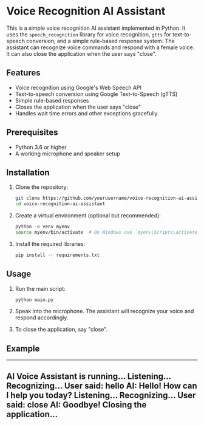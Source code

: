 # Voice Recognition AI Assistant

This is a simple voice recognition AI assistant implemented in Python. It uses the `speech_recognition` library for voice recognition, `gtts` for text-to-speech conversion, and a simple rule-based response system. The assistant can recognize voice commands and respond with a female voice. It can also close the application when the user says "close".

## Features

- Voice recognition using Google's Web Speech API
- Text-to-speech conversion using Google Text-to-Speech (gTTS)
- Simple rule-based responses
- Closes the application when the user says "close"
- Handles wait time errors and other exceptions gracefully

## Prerequisites

- Python 3.6 or higher
- A working microphone and speaker setup

## Installation

1. Clone the repository:
    ```bash
    git clone https://github.com/yourusername/voice-recognition-ai-assistant.git
    cd voice-recognition-ai-assistant
    ```

2. Create a virtual environment (optional but recommended):
    ```bash
    python -m venv myenv
    source myenv/bin/activate  # On Windows use `myenv\Scripts\activate`
    ```

3. Install the required libraries:
    ```bash
    pip install -r requirements.txt
    ```

## Usage

1. Run the main script:
    ```bash
    python main.py
    ```

2. Speak into the microphone. The assistant will recognize your voice and respond accordingly.

3. To close the application, say "close".

## Example

------------------------------------------------
AI Voice Assistant is running...
Listening...
Recognizing...
User said: hello
AI: Hello! How can I help you today?
Listening...
Recognizing...
User said: close
AI: Goodbye!
Closing the application...
------------------------------------------------

